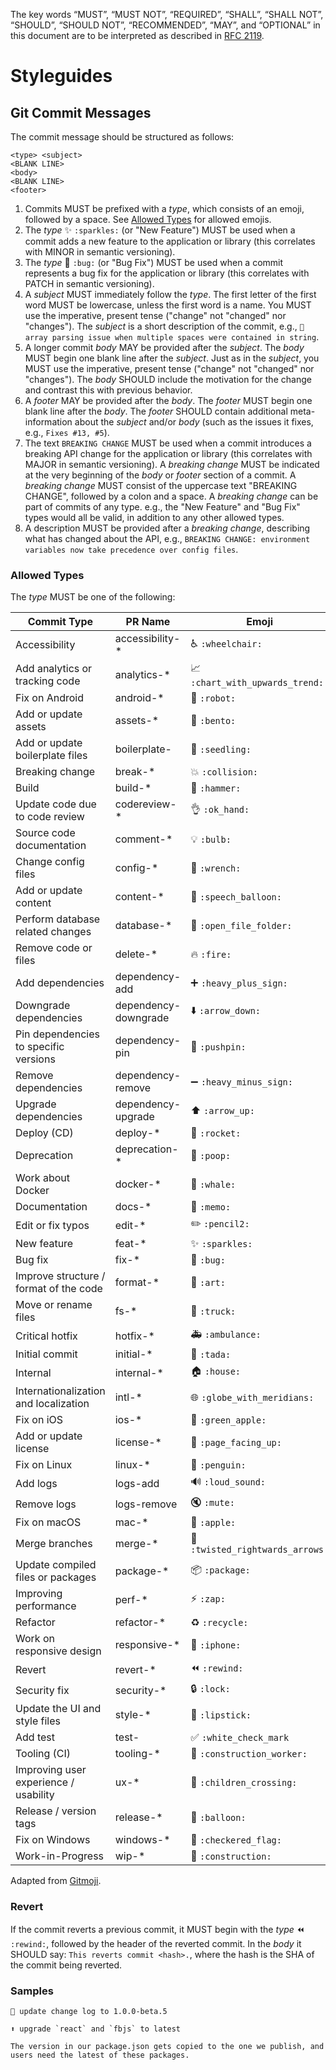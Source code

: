 The key words “MUST”, “MUST NOT”, “REQUIRED”, “SHALL”, “SHALL NOT”,  “SHOULD”, “SHOULD NOT”, “RECOMMENDED”, “MAY”, and “OPTIONAL” in this  document are to be interpreted as described in [RFC 2119](https://www.ietf.org/rfc/rfc2119.txt).

# Styleguides

## Git Commit Messages

The commit message should be structured as follows:

```
<type> <subject>
<BLANK LINE>
<body>
<BLANK LINE>
<footer>
```

1. Commits MUST be prefixed with a *type*, which consists of an emoji, followed by a space. See [Allowed Types](#allowed-types) for allowed emojis.
2. The *type* ✨ `:sparkles:` (or "New Feature") MUST be used when a commit adds a new feature to the application or library (this correlates with MINOR in semantic versioning).
3. The *type* 🐛 `:bug:` (or "Bug Fix") MUST be used when a commit represents a bug fix for the application or library (this correlates with PATCH in semantic versioning).
4. A *subject* MUST immediately follow the *type*. The first letter of the first word MUST be lowercase, unless the first word is a name. You MUST use the imperative, present tense ("change" not "changed" nor "changes"). The *subject* is a short description of the commit, e.g., `🐛 array parsing issue when multiple spaces were contained in string`.
5. A longer commit *body* MAY be provided after the *subject*. The *body* MUST begin one blank line after the *subject*. Just as in the *subject*, you MUST use the imperative, present tense ("change" not "changed" nor "changes"). The *body* SHOULD include the motivation for the change and contrast this with previous behavior.
6. A *footer* MAY be provided after the *body*. The *footer* MUST begin one blank line after the *body*. The *footer* SHOULD contain additional meta-information about the *subject* and/or *body* (such as the issues it fixes, e.g., `Fixes #13, #5`).
7. The text `BREAKING CHANGE` MUST be used when a commit introduces a breaking API change for the application or library (this correlates with MAJOR in semantic versioning). A *breaking change* MUST be indicated at the very beginning of the *body* or *footer* section of a commit. A *breaking change* MUST consist of the uppercase text "BREAKING CHANGE", followed by a colon and a space. A *breaking change* can be part of commits of any type. e.g., the "New Feature" and "Bug Fix" types would all be valid, in addition to any other allowed types.
8. A description MUST be provided after a *breaking change*, describing what has changed about the API, e.g., `BREAKING CHANGE: environment variables now take precedence over config files`.

### Allowed Types

The *type* MUST be one of the following:

Commit Type | PR Name | Emoji
----------- | ------- | -----
Accessibility | accessibility-* | ♿ `:wheelchair:`
Add analytics or tracking code | analytics-* | 📈 `:chart_with_upwards_trend:`
Fix on Android | android-* | 🤖 `:robot:`
Add or update assets | assets-* | 🍱 `:bento:`
Add or update boilerplate files | boilerplate- | 🌱 `:seedling:`
Breaking change | break-* | 💥 `:collision:`
Build | build-* | 🔨 `:hammer:`
Update code due to code review | codereview-* | 👌 `:ok_hand:`
Source code documentation | comment-* | 💡 `:bulb:`
Change config files | config-* | 🔧 `:wrench:`
Add or update content | content-* | 💬 `:speech_balloon:`
Perform database related changes | database-* | 📂 `:open_file_folder:`
Remove code or files | delete-* | 🔥 `:fire:`
Add dependencies | dependency-add | ➕ `:heavy_plus_sign:`
Downgrade dependencies | dependency-downgrade | ⬇️ `:arrow_down:`
Pin dependencies to specific versions | dependency-pin | 📌 `:pushpin:`
Remove dependencies | dependency-remove | ➖ `:heavy_minus_sign:`
Upgrade dependencies | dependency-upgrade | ⬆️ `:arrow_up:`
Deploy (CD) | deploy-* | 🚀 `:rocket:`
Deprecation | deprecation-* | 💩 `:poop:`
Work about Docker | docker-* | 🐳 `:whale:`
Documentation | docs-* | 📝 `:memo:`
Edit or fix typos | edit-* | ✏️ `:pencil2:`
New feature | feat-* | ✨ `:sparkles:`
Bug fix | fix-* | 🐛 `:bug:`
Improve structure / format of the code | format-* | 🎨 `:art:`
Move or rename files | fs-* | 🚚 `:truck:`
Critical hotfix | hotfix-* | 🚑 `:ambulance:`
Initial commit | initial-* | 🎉 `:tada:`
Internal | internal-* | 🏠 `:house:`
Internationalization and localization | intl-* | 🌐 `:globe_with_meridians:`
Fix on iOS | ios-* | 🍏 `:green_apple:`
Add or update license | license-* | 📄 `:page_facing_up:`
Fix on Linux | linux-* | 🐧 `:penguin:`
Add logs | logs-add | 🔊 `:loud_sound:`
Remove logs | logs-remove | 🔇 `:mute:`
Fix on macOS | mac-* | 🍎 `:apple:`
Merge branches | merge-* | 🔀 `:twisted_rightwards_arrows:`
Update compiled files or packages | package-* | 📦 `:package:`
Improving performance | perf-* | ⚡ `:zap:`
Refactor | refactor-* | ♻️ `:recycle:`
Work on responsive design | responsive-* | 📱 `:iphone:`
Revert | revert-* | ⏪ `:rewind:`
Security fix | security-* | 🔒 `:lock:`
Update the UI and style files | style-* | 💄 `:lipstick:`
Add test | test- | ✅ `:white_check_mark`
Tooling (CI) | tooling-* | 👷 `:construction_worker:`
Improving user experience / usability | ux-* | 🚸 `:children_crossing:`
Release / version tags | release-* | 🎈 `:balloon:`
Fix on Windows | windows-* | 🏁 `:checkered_flag:`
Work-in-Progress | wip-* | 🚧 `:construction:`

Adapted from [Gitmoji](https://gitmoji.carloscuesta.me/).

### Revert
If the commit reverts a previous commit, it MUST begin with the *type* ⏪ `:rewind:`, followed by the header of the reverted commit. In the *body* it SHOULD say: `This reverts commit <hash>.`, where the hash is the SHA of the commit being reverted.

### Samples
```
📝 update change log to 1.0.0-beta.5
```
```
⬆️ upgrade `react` and `fbjs` to latest

The version in our package.json gets copied to the one we publish, and users need the latest of these packages.
```
